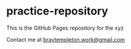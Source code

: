 # practice-repository

This is the GitHub Pages repository for the xyz

Contact me at braytempleton.work@gmail.com
